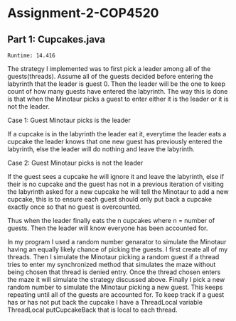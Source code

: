 # Assignment-2-COP4520

## Part 1: Cupcakes.java

```
Runtime: 14.416
```

The strategy I implemented was to first pick a leader among all of the guests(threads). Assume all of the guests decided before entering the labyrinth that the leader
is guest 0. Then the leader will be the one to keep count of how many guests have entered the labyrinth. The way this is done is that when the Minotaur picks a guest to enter either it is the leader or it is not the leader.  

Case 1: Guest Minotaur picks is the leader  

If a cupcake is in the labyrinth the leader eat it, everytime the leader eats a cupcake the leader knows that one new guest has previously entered the labyrinth, else the leader will do nothing and leave the labyrinth.  

Case 2: Guest Minotaur picks is not the leader  

If the guest sees a cupcake he will ignore it and leave the labyrinth, else if their is no cupcake and the guest has not in a previous iteration of visiting the labyrinth asked for a new cupcake he will tell the Minotaur to add a new cupcake, this is to ensure each guest should only put back a cupcake exactly once so that no guest is overcounted.   

Thus when the leader finally eats the n cupcakes where n = number of guests. Then the leader will know everyone has been accounted for.  

In my program I used a random number genarator to simulate the Minotaur having an equally likely chance of picking the guests. I first create all of my threads. Then I simulate the Minotaur picking a random guest if a thread tries to enter my synchronized method that simulates the maze without being chosen that thread is denied entry. Once the thread chosen enters the maze it will simulate the strategy discussed above. Finally I pick a new random number to simulate the Minotaur picking a new guest. This keeps repeating until all of the guests are accounted for. To keep track if a guest has or has not put back the cupcake I have a ThreadLocal variable ThreadLocal<Boolean> putCupcakeBack that is local to each thread.

 
